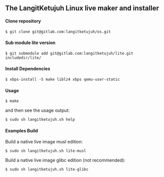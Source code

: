 ## The LangitKetujuh Linux live maker and installer

#### Clone repository

    $ git clone git@gitlab.com:langitketujuh/os.git
    
#### Sub module lite version

    $ git submodule add git@gitlab.com:langitketujuh/lite.git includedir/lite/
    
#### Install Dependencies

    $ xbps-install -S make liblz4 xbps qemu-user-static

#### Usage

    $ make

and then see the usage output:

    $ sudo sh langitketujuh.sh help

#### Examples Build

Build a native live image musl edition:

    $ sudo sh langitketujuh.sh lite-musl
    
Build a native live image glibc edition (not recommended):

    $ sudo sh langitketujuh.sh lite-glibc
